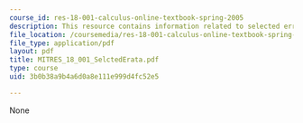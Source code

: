 ```yaml
---
course_id: res-18-001-calculus-online-textbook-spring-2005
description: This resource contains information related to selected errata.
file_location: /coursemedia/res-18-001-calculus-online-textbook-spring-2005/3b0b38a9b4a6d0a8e111e999d4fc52e5_MITRES_18_001_SelctedErata.pdf
file_type: application/pdf
layout: pdf
title: MITRES_18_001_SelctedErata.pdf
type: course
uid: 3b0b38a9b4a6d0a8e111e999d4fc52e5

---
```

None